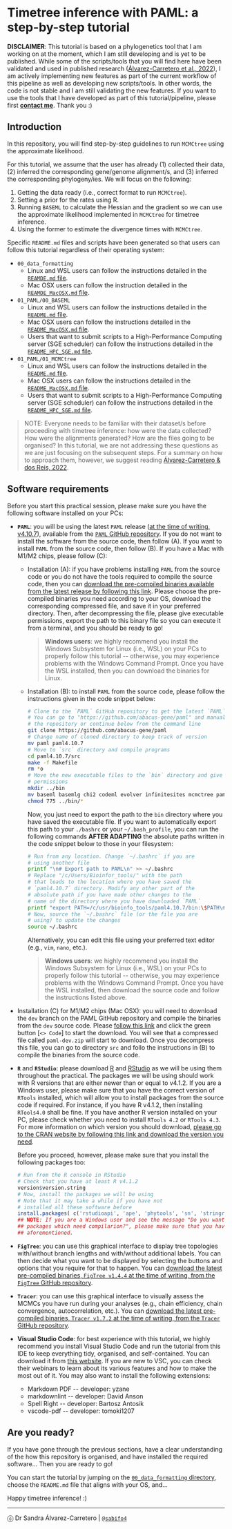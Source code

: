 # Timetree inference with PAML: a step-by-step tutorial

**DISCLAIMER**: This tutorial is based on a phylogenetics tool that I am working on at the moment, which I am still developing and is yet to be published. While some of the scripts/tools that you will find here have been validated and used in published research ([Álvarez-Carretero et al., 2022](https://doi.org/10.1038/s41586-021-04341-1)), I am actively implementing new features as part of the current workflow of this pipeline as well as developing new scripts/tools. In other words, the code is not stable and I am still validating the new features. If you want to use the tools that I have developed as part of this tutorial/pipeline, please first <a href="mailto:sandra.ac93@gmail.com"><b>contact me</b></a>. Thank you :)

## Introduction

In this repository, you will find step-by-step guidelines to run `MCMCtree` using the approximate likelihood.

For this tutorial, we assume that the user has already (1) collected their data, (2) inferred the corresponding gene/genome alignment/s, and (3) inferred the corresponding phylogeny/ies. We will focus on the following:

1. Getting the data ready (i.e., correct format to run `MCMCtree`).
2. Setting a prior for the rates using R.
3. Running `BASEML` to calculate the Hessian and the gradient so we can use the approximate likelihood implemented in `MCMCtree` for timetree inference.
4. Using the former to estimate the divergence times with `MCMCtree`.

Specific `README.md` files and scripts have been generated so that users can follow this tutorial regardless of their operating system:

* `00_data_formatting`
  * Linux and WSL users can follow the instructions detailed in the [`REAMDE.md` file](00_data_formatting/README.md).
  * Mac OSX users can follow the instruction detailed in the [`REAMDE_MacOSX.md` file](00_data_formatting/README_MacOSX.md).
* `01_PAML/00_BASEML`
  * Linux and WSL users can follow the instructions detailed in the [`README.md` file](01_PAML/00_BASEML/README.md).
  * Mac OSX users can follow the instructions detailed in the [`README_MacOSX.md` file](01_PAML/00_BASEML/README_MacOSX.md).
  * Users that want to submit scripts to a High-Performance Computing server (SGE scheduler) can follow the instructions detailed in the [`README_HPC_SGE.md` file](01_PAML/00_BASEML/README_HPC_SGE.md).
* `01_PAML/01_MCMCtree`
  * Linux and WSL users can follow the instructions detailed in the [`README.md` file](01_PAML/01_MCMCtree/README.md).
  * Mac OSX users can follow the instructions detailed in the [`README_MacOSX.md` file](01_PAML/01_MCMCtree/README_MacOSX.md).
  * Users that want to submit scripts to a High-Performance Computing server (SGE scheduler) can follow the instructions detailed in the [`README_HPC_SGE.md` file](01_PAML/01_MCMCtree/README_HPC_SGE.md).

> NOTE: Everyone needs to be familiar with their dataset/s before proceeding with timetree inference: how were the data collected? How were the alignments generated? How are the files going to be organised? In this tutorial, we are not addressing these questions as we are just focusing on the subsequent steps. For a summary on how to approach them, however, we suggest reading [Álvarez-Carretero & dos Reis, 2022](https://link.springer.com/chapter/10.1007/978-3-030-60181-2_13).

## Software requirements

Before you start this practical session, please make sure you have the following software installed on your PCs:

* **`PAML`**: you will be using the latest `PAML` release ([at the time of writing, v4.10.7](https://github.com/abacus-gene/paml/releases/tag/4.10.7)), available from the [`PAML` GitHub repository](https://github.com/abacus-gene/paml). If you do not want to install the software from the source code, then follow (A). If you want to install `PAML` from the source code, then follow (B). If you have a Mac with M1/M2 chips, please follow (C):

  * Installation (A): if you have problems installing `PAML` from the source code or you do not have the tools required to compile the source code, then you can [download the pre-compiled binaries available from the latest release by following this link](https://github.com/abacus-gene/paml/releases/tag/4.10.7). Please choose the pre-compiled binaries you need according to your OS, download the corresponding compressed file, and save it in your preferred directory. Then, after decompressing the file, please give executable permissions, export the path to this binary file so you can execute it from a terminal, and you should be ready to go!
    > **Windows users**: we highly recommend you install the Windows Subsystem for Linux (i.e., WSL) on your PCs to properly follow this tutorial -- otherwise, you may experience problems with the Windows Command Prompt. Once you have the WSL installed, then you can download the binaries for Linux.
  * Installation (B): to install `PAML` from the source code, please follow the instructions given in the code snippet below:

    ```sh
    # Clone to the `PAML` GitHub repository to get the latest `PAML` version
    # You can go to "https://github.com/abacus-gene/paml" and manually clone
    # the repository or continue below from the command line
    git clone https://github.com/abacus-gene/paml
    # Change name of cloned directory to keep track of version
    mv paml paml4.10.7
    # Move to `src` directory and compile programs
    cd paml4.10.7/src
    make -f Makefile
    rm *o
    # Move the new executable files to the `bin` directory and give executable
    # permissions
    mkdir ../bin
    mv baseml basemlg chi2 codeml evolver infinitesites mcmctree pamp yn00 ../bin
    chmod 775 ../bin/*
    ```
  
    Now, you just need to export the path to the `bin` directory where you have saved the executable file. If you want to automatically export this path to your `./bashrc` or your `~/.bash_profile`, you can run the following commands **AFTER ADAPTING** the absolute paths written in the code snippet below to those in your filesystem:

    ```sh
    # Run from any location. Change `~/.bashrc` if you are 
    # using another file
    printf "\n# Export path to PAML\n" >> ~/.bashrc
    # Replace "/c/Users/Bioinfor_tools/" with the path
    # that leads to the location where you have saved the
    # `paml4.10.7` directory. Modify any other part of the
    # absolute path if you have made other changes to the 
    # name of the directory where you have downloaded `PAML`
    printf "export PATH=/c/usr/bioinfo_tools/paml4.10.7/bin:\$PATH\n" >>  ~/.bashrc
    # Now, source the `~/.bashrc` file (or the file you are 
    # using) to update the changes
    source ~/.bashrc
    ```

    Alternatively, you can edit this file using your preferred text editor (e.g., `vim`, `nano`, etc.).
    > **Windows users**: we highly recommend you install the Windows Subsystem for Linux (i.e., WSL) on your PCs to properly follow this tutorial -- otherwise, you may experience problems with the Windows Command Prompt. Once you have the WSL installed, then download the source code and follow the instructions listed above.

* Installation (C) for M1/M2 chips (Mac OSX): you will need to download the `dev` branch on the PAML GitHub repository and compile the binaries from the `dev` source code. Please [follow this link](https://github.com/abacus-gene/paml/tree/dev) and click the green button [`<> Code`] to start the download. You will see that a compressed file called `paml-dev.zip` will start to download. Once you decompress this file, you can go to directory `src` and follo the instructions in (B) to compile the binaries from the source code.

* **`R`** and **`RStudio`**: please download [R](https://cran.r-project.org/) and [RStudio](https://posit.co/download/rstudio-desktop/) as we will be using them throughout the practical. The packages we will be using should work with R versions that are either newer than or equal to v4.1.2. If you are a Windows user, please make sure that you have the correct version of `RTools` installed, which will allow you to install packages from the source code if required. For instance, if you have R v4.1.2, then installing `RTools4.0` shall be fine. If you have another R version installed on your PC, please check whether you need to install `RTools 4.2` or `RTools 4.3`. For more information on which version you should download, [please go to the CRAN website by following this link and download the version you need](https://cran.r-project.org/bin/windows/Rtools/).

    Before you proceed, however, please make sure that you install the following packages too:

    ```R
    # Run from the R console in RStudio
    # Check that you have at least R v4.1.2
    version$version.string
    # Now, install the packages we will be using
    # Note that it may take a while if you have not 
    # installed all these software before
    install.packages( c('rstudioapi', 'ape', 'phytools', 'sn', 'stringr', 'rstan', 'colorBlindness'), dep = TRUE )
    ## NOTE: If you are a Windows user and see the message "Do you want to install from sources the 
    ## packages which need compilarion?", please make sure that you have installed the `RTools`
    ## aforementioned.
    ```

* **`FigTree`**: you can use this graphical interface to display tree topologies with/without branch lengths and with/without additional labels. You can then decide what you want to be displayed by selecting the buttons and options that you require for that to happen. You can [download the latest pre-compiled binaries, `FigTree v1.4.4` at the time of writing, from the `FigTree` GitHub repository](https://github.com/rambaut/figtree/releases).

* **`Tracer`**: you can use this graphical interface to visually assess the MCMCs you have run during your analyses (e.g., chain efficiency, chain convergence, autocorrelation, etc.). You can [download the latest pre-compiled binaries, `Tracer v1.7.2` at the time of writing, from the `Tracer` GitHub repository](https://github.com/beast-dev/tracer/releases/tag/v1.7.2).

* **Visual Studio Code**: for best experience with this tutorial, we highly recommend you install Visual Studio Code and run the tutorial from this IDE to keep everything tidy, organised, and self-contained. You can download it from [this website](https://code.visualstudio.com/). If you are new to VSC, you can check their webinars to learn about its various features and how to make the most out of it. You may also want to install the following extensions:
  * Markdown PDF -- developer: yzane
  * markdownlint -- developer: David Anson
  * Spell Right -- developer: Bartosz Antosik
  * vscode-pdf -- developer: tomoki1207

## Are you ready?

If you have gone through the previous sections, have a clear understanding of the how this repository is organised, and have installed the required software... Then you are ready to go!

You can start the tutorial by jumping on the [`00_data_formatting` directory](00_data_formatting), choose the `README.md` file that aligns with your OS, and...

Happy timetree inference! :)

----

ⓒ Dr Sandra Álvarez-Carretero | [`@sabifo4`](https://github.com/sabifo4/)